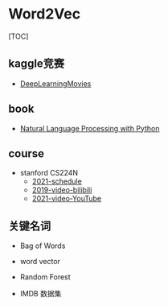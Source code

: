 # Word2Vec

[TOC]



## kaggle竞赛

- [DeepLearningMovies](./DeepLearningMovies/)



## book

- [Natural Language Processing with Python](https://www.nltk.org/book/)

## course

- stanford CS224N
  - [2021-schedule](http://web.stanford.edu/class/cs224n/index.html#schedule)
  - [2019-video-bilibili](https://www.bilibili.com/video/BV1pt411h7aT?from=search&seid=15959901733585311512&spm_id_from=333.337.0.0)
  - [2021-video-YouTube](https://www.youtube.com/watch?v=rmVRLeJRkl4&list=PLoROMvodv4rOSH4v6133s9LFPRHjEmbmJ)

## 关键名词

- Bag of Words

- word vector
- Random Forest
-  IMDB 数据集